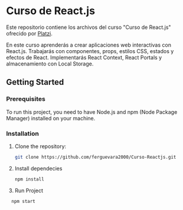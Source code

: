 # Curso de React.js

Este repositorio contiene los archivos del curso "Curso de React.js" ofrecido por [Platzi](https://platzi.com/cursos/react/).

En este curso aprenderás a crear aplicaciones web interactivas con React.js. Trabajarás con componentes, props, estilos CSS, estados y efectos de React. Implementarás React Context, React Portals y almacenamiento con Local Storage. 

## Getting Started

### Prerequisites

To run this project, you need to have Node.js and npm (Node Package Manager) installed on your machine.

### Installation

1. Clone the repository:

   ```bash
   git clone https://github.com/ferguevara2000/Curso-Reactjs.git

2. Install dependecies
      ```bash
   npm install
4. Run Project
 ```bash
   npm start
